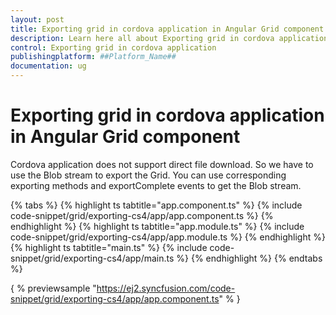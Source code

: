 ```yaml
---
layout: post
title: Exporting grid in cordova application in Angular Grid component | Syncfusion
description: Learn here all about Exporting grid in cordova application in Syncfusion ##Platform_Name## Grid component of Syncfusion Essential JS 2 and more.
control: Exporting grid in cordova application 
publishingplatform: ##Platform_Name##
documentation: ug
---
```


# Exporting grid in cordova application in Angular Grid component

Cordova application does not support direct file download. So we have to use the Blob stream to export the Grid.
You can use corresponding exporting methods and exportComplete events to get the Blob stream.

{% tabs %}
{% highlight ts tabtitle="app.component.ts" %}
{% include code-snippet/grid/exporting-cs4/app/app.component.ts %}
{% endhighlight %}
{% highlight ts tabtitle="app.module.ts" %}
{% include code-snippet/grid/exporting-cs4/app/app.module.ts %}
{% endhighlight %}
{% highlight ts tabtitle="main.ts" %}
{% include code-snippet/grid/exporting-cs4/app/main.ts %}
{% endhighlight %}
{% endtabs %}
  
{ % previewsample "https://ej2.syncfusion.com/code-snippet/grid/exporting-cs4/app/app.component.ts" % }
